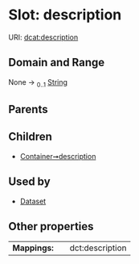 
# Slot: description




URI: [dcat:description](http://www.w3.org/ns/dcat#description)


## Domain and Range

None &#8594;  <sub>0..1</sub> [String](types/String.md)

## Parents


## Children

 *  [Container➞description](Container_description.md)

## Used by

 * [Dataset](Dataset.md)

## Other properties

|  |  |  |
| --- | --- | --- |
| **Mappings:** | | dct:description |

